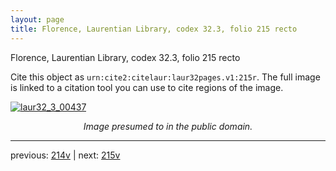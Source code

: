 ```yaml
---
layout: page
title: Florence, Laurentian Library, codex 32.3, folio 215 recto
---
```


Florence, Laurentian Library, codex 32.3, folio 215 recto

Cite this object as `urn:cite2:citelaur:laur32pages.v1:215r`.  The full image is linked to a citation tool you can use to cite regions of the image.

[![laur32_3_00437](http://www.homermultitext.org/iipsrv?IIIF=/project/homer/pyramidal/deepzoom/citelaur/laur32imgs/v1/laur32_3_00437.tif/full/800,/0/default.jpg)](http://www.homermultitext.org/ict2/?urn=urn:cite2:citelaur:laur32imgs.v1:laur32_3_00437) 

<p style="text-align: center; font-style: italic;">Image presumed to in the public domain.</p>

---

previous: [214v](../214v/) | next: [215v](../215v/)